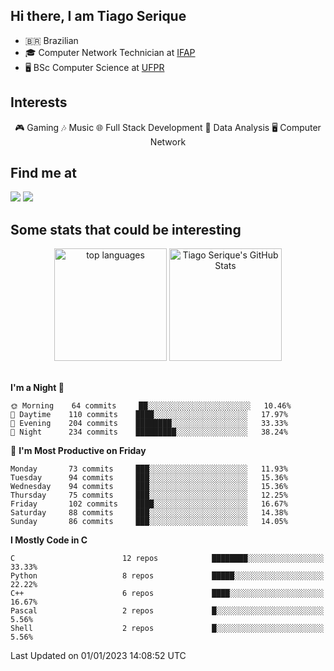 
<h2> Hi there, I am Tiago Serique</h2>

<div>
	<ul>
		<li>🇧🇷 Brazilian</li>
		<li>🎓 Computer Network Technician at <a href="https://www.ifap.edu.br/">IFAP</a></li>
		<li>🖥️ BSc Computer Science at <a href="https://www.ufpr.br/portalufpr/">UFPR</a></li>
	</ul>
</div>


<h2>Interests</h2>

<div align="center">
	🎮 Gaming 🎶 Music 🌐 Full Stack Development 🎲 Data Analysis 🖥️ Computer Network
</div>

<h2>Find me at</h2>

<div>
	<a href="https://www.linkedin.com/in/tiago-serique"><img src="https://img.shields.io/badge/LinkedIn-0077B5?style=for-the-badge&logo=linkedin&logoColor=white"></a>
	<a href="https://www.instagram.com/tecseit/"><img src="https://img.shields.io/badge/Instagram-E4405F?style=for-the-badge&logo=instagram&logoColor=white"></a>
</div>

<h2>Some stats that could be interesting</h2>

<div align="center">
	<img height="180em" src="https://github-readme-stats.vercel.app/api/top-langs/?layout=compact&theme=tokyonight&username=tiagoserique&langs_count=10&hide=makefile&exclude_repo=vim-mods" alt="top languages">
	<img height="180em" src="https://github-readme-stats.vercel.app/api?username=tiagoserique&count_private=true&show_icons=true&theme=tokyonight&include_all_commits=true" alt="Tiago Serique's GitHub Stats">
</div> 

<br>

<!--START_SECTION:waka-->
**I'm a Night 🦉** 

```text
🌞 Morning    64 commits     ██░░░░░░░░░░░░░░░░░░░░░░░   10.46% 
🌆 Daytime    110 commits    ████░░░░░░░░░░░░░░░░░░░░░   17.97% 
🌃 Evening    204 commits    ████████░░░░░░░░░░░░░░░░░   33.33% 
🌙 Night      234 commits    █████████░░░░░░░░░░░░░░░░   38.24%

```
📅 **I'm Most Productive on Friday** 

```text
Monday       73 commits     ███░░░░░░░░░░░░░░░░░░░░░░   11.93% 
Tuesday      94 commits     ███░░░░░░░░░░░░░░░░░░░░░░   15.36% 
Wednesday    94 commits     ███░░░░░░░░░░░░░░░░░░░░░░   15.36% 
Thursday     75 commits     ███░░░░░░░░░░░░░░░░░░░░░░   12.25% 
Friday       102 commits    ████░░░░░░░░░░░░░░░░░░░░░   16.67% 
Saturday     88 commits     ███░░░░░░░░░░░░░░░░░░░░░░   14.38% 
Sunday       86 commits     ███░░░░░░░░░░░░░░░░░░░░░░   14.05%

```


**I Mostly Code in C** 

```text
C                        12 repos            ████████░░░░░░░░░░░░░░░░░   33.33% 
Python                   8 repos             █████░░░░░░░░░░░░░░░░░░░░   22.22% 
C++                      6 repos             ████░░░░░░░░░░░░░░░░░░░░░   16.67% 
Pascal                   2 repos             █░░░░░░░░░░░░░░░░░░░░░░░░   5.56% 
Shell                    2 repos             █░░░░░░░░░░░░░░░░░░░░░░░░   5.56%

```



 Last Updated on 01/01/2023 14:08:52 UTC
<!--END_SECTION:waka-->
